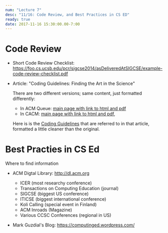 ```yaml
---
num: "Lecture 7"
desc: "11/16: Code Review, and Best Practices in CS ED"
ready: true
date: 2017-11-16 15:30:00.00-7:00
---
```


# Code Review

* Short Code Review Checklist: <https://foo.cs.ucsb.edu/pcr/sigcse2014/asDeliveredAtSIGCSE/example-code-review-checklist.pdf>


* Article: "Coding Guidelines: Finding the Art in the Science"

    There are two different versions; same content, just formatted differently:
    * In ACM Queue: [main page with link to html and pdf](https://doi.org/10.1145/2063166.2063168)
    * In CACM: [main page with link to html and pdf](https://doi.org/10.1145/2043174.2043191), 

    Here is is the [Coding Guidelines](https://docs.google.com/document/d/e/2PACX-1vRH16gw4r6lCFJbG6W_7Fro2oD0WjSEKQmEJMNCvHdREF7L5fSCvskAynHbPuZfE2F-fPh2wArDoRp9/pub) that are referred to in that article, formatted a little cleaner than the original.

# Best Practies in CS Ed

Where to find information

* ACM Digtal Library: http://dl.acm.org
    * ICER  (most researchy conference)
    * Transactions on Computing Education (journal)
    * SIGCSE  (biggest US conference)
    * ITICSE  (biggest international conference)
    * Koli Calling  (special event in Finland)
    * ACM Inroads (Magazine)
    * Various CCSC Conferences   (regional in US)

* Mark Guzdial's Blog: <https://computinged.wordpress.com/>
